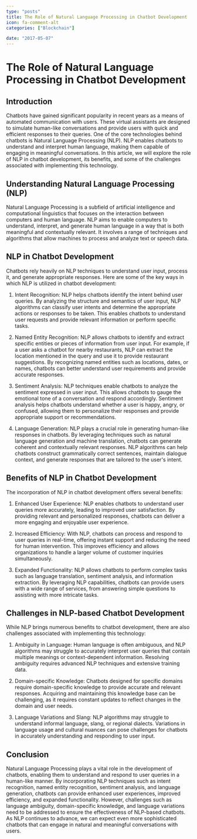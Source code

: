 ```yaml
---
type: "posts"
title: The Role of Natural Language Processing in Chatbot Development
icon: fa-comment-alt
categories: ["Blockchain"]

date: "2017-05-07"
---
```




# The Role of Natural Language Processing in Chatbot Development

## Introduction

Chatbots have gained significant popularity in recent years as a means of automated communication with users. These virtual assistants are designed to simulate human-like conversations and provide users with quick and efficient responses to their queries. One of the core technologies behind chatbots is Natural Language Processing (NLP). NLP enables chatbots to understand and interpret human language, making them capable of engaging in meaningful conversations. In this article, we will explore the role of NLP in chatbot development, its benefits, and some of the challenges associated with implementing this technology.

## Understanding Natural Language Processing (NLP)

Natural Language Processing is a subfield of artificial intelligence and computational linguistics that focuses on the interaction between computers and human language. NLP aims to enable computers to understand, interpret, and generate human language in a way that is both meaningful and contextually relevant. It involves a range of techniques and algorithms that allow machines to process and analyze text or speech data.

## NLP in Chatbot Development

Chatbots rely heavily on NLP techniques to understand user input, process it, and generate appropriate responses. Here are some of the key ways in which NLP is utilized in chatbot development:

1. Intent Recognition: NLP helps chatbots identify the intent behind user queries. By analyzing the structure and semantics of user input, NLP algorithms can classify user intents and determine the appropriate actions or responses to be taken. This enables chatbots to understand user requests and provide relevant information or perform specific tasks.

2. Named Entity Recognition: NLP allows chatbots to identify and extract specific entities or pieces of information from user input. For example, if a user asks a chatbot for nearby restaurants, NLP can extract the location mentioned in the query and use it to provide restaurant suggestions. By recognizing named entities such as locations, dates, or names, chatbots can better understand user requirements and provide accurate responses.

3. Sentiment Analysis: NLP techniques enable chatbots to analyze the sentiment expressed in user input. This allows chatbots to gauge the emotional tone of a conversation and respond accordingly. Sentiment analysis helps chatbots understand whether a user is happy, angry, or confused, allowing them to personalize their responses and provide appropriate support or recommendations.

4. Language Generation: NLP plays a crucial role in generating human-like responses in chatbots. By leveraging techniques such as natural language generation and machine translation, chatbots can generate coherent and contextually relevant responses. NLP algorithms can help chatbots construct grammatically correct sentences, maintain dialogue context, and generate responses that are tailored to the user's intent.

## Benefits of NLP in Chatbot Development

The incorporation of NLP in chatbot development offers several benefits:

1. Enhanced User Experience: NLP enables chatbots to understand user queries more accurately, leading to improved user satisfaction. By providing relevant and personalized responses, chatbots can deliver a more engaging and enjoyable user experience.

2. Increased Efficiency: With NLP, chatbots can process and respond to user queries in real-time, offering instant support and reducing the need for human intervention. This improves efficiency and allows organizations to handle a larger volume of customer inquiries simultaneously.

3. Expanded Functionality: NLP allows chatbots to perform complex tasks such as language translation, sentiment analysis, and information extraction. By leveraging NLP capabilities, chatbots can provide users with a wide range of services, from answering simple questions to assisting with more intricate tasks.

## Challenges in NLP-based Chatbot Development

While NLP brings numerous benefits to chatbot development, there are also challenges associated with implementing this technology:

1. Ambiguity in Language: Human language is often ambiguous, and NLP algorithms may struggle to accurately interpret user queries that contain multiple meanings or context-dependent information. Resolving ambiguity requires advanced NLP techniques and extensive training data.

2. Domain-specific Knowledge: Chatbots designed for specific domains require domain-specific knowledge to provide accurate and relevant responses. Acquiring and maintaining this knowledge base can be challenging, as it requires constant updates to reflect changes in the domain and user needs.

3. Language Variations and Slang: NLP algorithms may struggle to understand informal language, slang, or regional dialects. Variations in language usage and cultural nuances can pose challenges for chatbots in accurately understanding and responding to user input.

## Conclusion

Natural Language Processing plays a vital role in the development of chatbots, enabling them to understand and respond to user queries in a human-like manner. By incorporating NLP techniques such as intent recognition, named entity recognition, sentiment analysis, and language generation, chatbots can provide enhanced user experiences, improved efficiency, and expanded functionality. However, challenges such as language ambiguity, domain-specific knowledge, and language variations need to be addressed to ensure the effectiveness of NLP-based chatbots. As NLP continues to advance, we can expect even more sophisticated chatbots that can engage in natural and meaningful conversations with users.